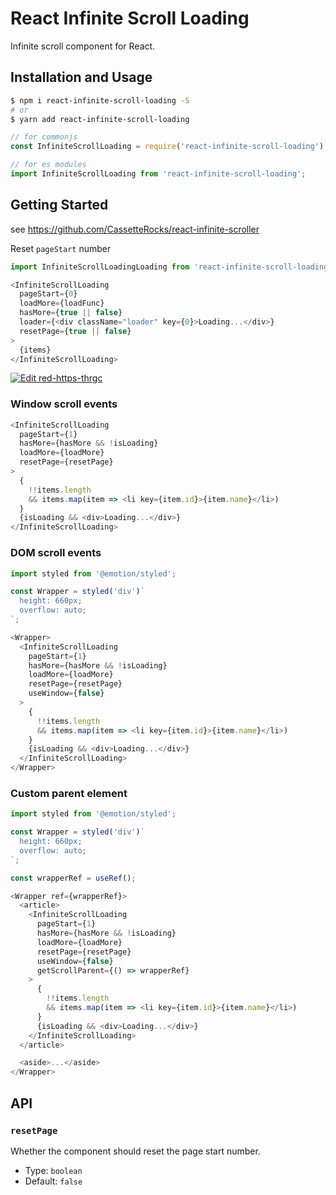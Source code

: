# React Infinite Scroll Loading

Infinite scroll component for React.

## Installation and Usage

```bash
$ npm i react-infinite-scroll-loading -S
# or
$ yarn add react-infinite-scroll-loading
```

```js
// for commonjs
const InfiniteScrollLoading = require('react-infinite-scroll-loading');

// for es modules
import InfiniteScrollLoading from 'react-infinite-scroll-loading';
```

## Getting Started

see https://github.com/CassetteRocks/react-infinite-scroller

Reset `pageStart` number

```js
import InfiniteScrollLoadingLoading from 'react-infinite-scroll-loading';

<InfiniteScrollLoading
  pageStart={0}
  loadMore={loadFunc}
  hasMore={true || false}
  loader={<div className="loader" key={0}>Loading...</div>}
  resetPage={true || false}
>
  {items}
</InfiniteScrollLoading>
```

[![Edit red-https-thrgc](https://codesandbox.io/static/img/play-codesandbox.svg)](https://codesandbox.io/s/red-https-thrgc?fontsize=14)

### Window scroll events

```js
<InfiniteScrollLoading
  pageStart={1}
  hasMore={hasMore && !isLoading}
  loadMore={loadMore}
  resetPage={resetPage}
>
  {
    !!items.length
    && items.map(item => <li key={item.id}>{item.name}</li>)
  }
  {isLoading && <div>Loading...</div>}
</InfiniteScrollLoading>
```

### DOM scroll events

```js
import styled from '@emotion/styled';

const Wrapper = styled('div')`
  height: 660px;
  overflow: auto;
`;

<Wrapper>
  <InfiniteScrollLoading
    pageStart={1}
    hasMore={hasMore && !isLoading}
    loadMore={loadMore}
    resetPage={resetPage}
    useWindow={false}
  >
    {
      !!items.length
      && items.map(item => <li key={item.id}>{item.name}</li>)
    }
    {isLoading && <div>Loading...</div>}
  </InfiniteScrollLoading>
</Wrapper>
```

### Custom parent element

```js
import styled from '@emotion/styled';

const Wrapper = styled('div')`
  height: 660px;
  overflow: auto;
`;

const wrapperRef = useRef();

<Wrapper ref={wrapperRef}>
  <article>
    <InfiniteScrollLoading
      pageStart={1}
      hasMore={hasMore && !isLoading}
      loadMore={loadMore}
      resetPage={resetPage}
      useWindow={false}
      getScrollParent={() => wrapperRef}
    >
      {
        !!items.length
        && items.map(item => <li key={item.id}>{item.name}</li>)
      }
      {isLoading && <div>Loading...</div>}
    </InfiniteScrollLoading>
  </article>

  <aside>...</aside>
</Wrapper>
```

## API

### `resetPage`

Whether the component should reset the page start number.

* Type: `boolean`
* Default: `false`
